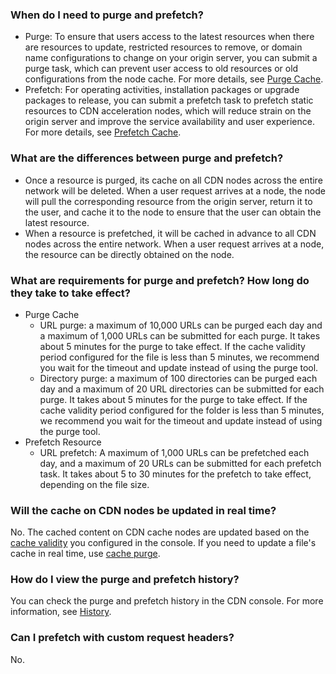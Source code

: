 [](id:q6)
### When do I need to purge and prefetch?
- Purge: To ensure that users access to the latest resources when there are resources to update, restricted resources to remove, or domain name configurations to change on your origin server, you can submit a purge task, which can prevent user access to old resources or old configurations from the node cache. For more details, see [Purge Cache](https://intl.cloud.tencent.com/document/product/228/6299).
- Prefetch: For operating activities, installation packages or upgrade packages to release, you can submit a prefetch task to prefetch static resources to CDN acceleration nodes, which will reduce strain on the origin server and improve the service availability and user experience. For more details, see [Prefetch Cache](https://intl.cloud.tencent.com/document/product/228/39000).

[](id:q1)
### What are the differences between purge and prefetch?
- Once a resource is purged, its cache on all CDN nodes across the entire network will be deleted. When a user request arrives at a node, the node will pull the corresponding resource from the origin server, return it to the user, and cache it to the node to ensure that the user can obtain the latest resource.
- When a resource is prefetched, it will be cached in advance to all CDN nodes across the entire network. When a user request arrives at a node, the resource can be directly obtained on the node.

[](id:q2)
### What are requirements for purge and prefetch? How long do they take to take effect?
- Purge Cache
	- URL purge: a maximum of 10,000 URLs can be purged each day and a maximum of 1,000 URLs can be submitted for each purge. It takes about 5 minutes for the purge to take effect. If the cache validity period configured for the file is less than 5 minutes, we recommend you wait for the timeout and update instead of using the purge tool.
	- Directory purge: a maximum of 100 directories can be purged each day and a maximum of 20 URL directories can be submitted for each purge. It takes about 5 minutes for the purge to take effect. If the cache validity period configured for the folder is less than 5 minutes, we recommend you wait for the timeout and update instead of using the purge tool.
- Prefetch Resource
	- URL prefetch: A maximum of 1,000 URLs can be prefetched each day, and a maximum of 20 URLs can be submitted for each prefetch task. It takes about 5 to 30 minutes for the prefetch to take effect, depending on the file size.

[](id:q3)
### Will the cache on CDN nodes be updated in real time?
No. The cached content on CDN cache nodes are updated based on the [cache validity](https://intl.cloud.tencent.com/document/product/228/38424) you configured in the console. If you need to update a file's cache in real time, use [cache purge](https://intl.cloud.tencent.com/document/product/228/6299).



[](id:q5)
### How do I view the purge and prefetch history?
You can check the purge and prefetch history in the CDN console. For more information, see [History](https://intl.cloud.tencent.com/document/product/228/42176).

[](id:q6)
### Can I prefetch with custom request headers?
No. 

